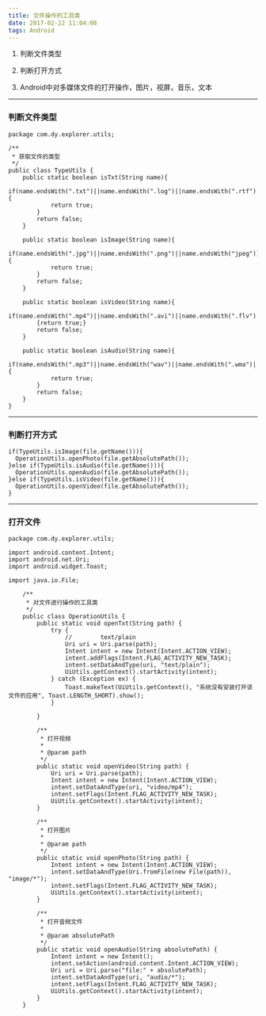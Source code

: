 ```yaml
---
title: 文件操作的工具类
date: 2017-02-22 11:04:08
tags: Android
---
```

1. 判断文件类型

2. 判断打开方式

2.  Android中对多媒体文件的打开操作，图片，视屏，音乐，文本

---
### 判断文件类型
    package com.dy.explorer.utils;

    /**
     * 获取文件的类型
     */
    public class TypeUtils {
        public static boolean isTxt(String name){
            if(name.endsWith(".txt")||name.endsWith(".log")||name.endsWith(".rtf")||name.endsWith(".conf")||name.endsWith(".xml")){
                return true;
            }
            return false;
        }

        public static boolean isImage(String name){
            if(name.endsWith(".jpg")||name.endsWith(".png")||name.endsWith("jpeg")){
                return true;
            }
            return false;
        }

        public static boolean isVideo(String name){
            if(name.endsWith(".mp4")||name.endsWith(".avi")||name.endsWith(".flv")||name.endsWith(".rmvb")||name.endsWith("wmv")||name.endsWith(".mkv")||name.equals(".mov")||name.endsWith(".mpeg")||name.endsWith("mpg"))
            {return true;}
            return false;
        }

        public static boolean isAudio(String name){
            if(name.endsWith(".mp3")||name.endsWith("wav")||name.endsWith(".wma")||name.endsWith(".midi")){
                return true;
            }
            return false;
        }
    }

---

### 判断打开方式
    if(TypeUtils.isImage(file.getName())){
      OperationUtils.openPhoto(file.getAbsolutePath());
    }else if(TypeUtils.isAudio(file.getName())){
      OperationUtils.openAudio(file.getAbsolutePath());
    }else if(TypeUtils.isVideo(file.getName())){
      OperationUtils.openVideo(file.getAbsolutePath());
    }

---

### 打开文件
    package com.dy.explorer.utils;

    import android.content.Intent;
    import android.net.Uri;
    import android.widget.Toast;

    import java.io.File;

        /**
         * 对文件进行操作的工具类
         */
        public class OperationUtils {
            public static void openTxt(String path) {
                try {
                    //        text/plain
                    Uri uri = Uri.parse(path);
                    Intent intent = new Intent(Intent.ACTION_VIEW);
                    intent.addFlags(Intent.FLAG_ACTIVITY_NEW_TASK);
                    intent.setDataAndType(uri, "text/plain");
                    UiUtils.getContext().startActivity(intent);
                } catch (Exception ex) {
                    Toast.makeText(UiUtils.getContext(), "系统没有安装打开该文件的应用", Toast.LENGTH_SHORT).show();
                }

            }

            /**
             * 打开视频
             *
             * @param path
             */
            public static void openVideo(String path) {
                Uri uri = Uri.parse(path);
                Intent intent = new Intent(Intent.ACTION_VIEW);
                intent.setDataAndType(uri, "video/mp4");
                intent.setFlags(Intent.FLAG_ACTIVITY_NEW_TASK);
                UiUtils.getContext().startActivity(intent);
            }

            /**
             * 打开图片
             *
             * @param path
             */
            public static void openPhoto(String path) {
                Intent intent = new Intent(Intent.ACTION_VIEW);
                intent.setDataAndType(Uri.fromFile(new File(path)), "image/*");
                intent.setFlags(Intent.FLAG_ACTIVITY_NEW_TASK);
                UiUtils.getContext().startActivity(intent);
            }

            /**
             * 打开音频文件
             *
             * @param absolutePath
             */
            public static void openAudio(String absolutePath) {
                Intent intent = new Intent();
                intent.setAction(android.content.Intent.ACTION_VIEW);
                Uri uri = Uri.parse("file:" + absolutePath);
                intent.setDataAndType(uri, "audio/*");
                intent.setFlags(Intent.FLAG_ACTIVITY_NEW_TASK);
                UiUtils.getContext().startActivity(intent);
            }
        }

